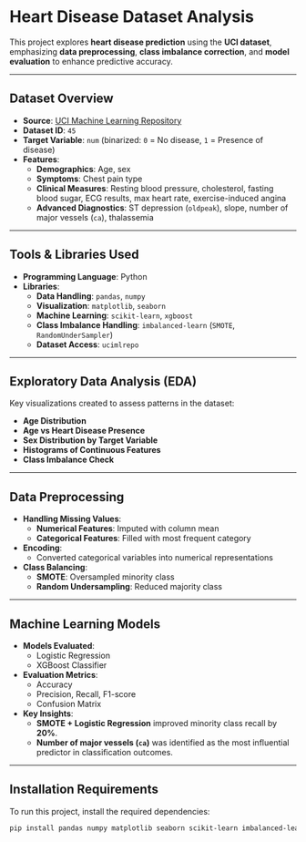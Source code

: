 # **Heart Disease Dataset Analysis**  

This project explores **heart disease prediction** using the **UCI dataset**, emphasizing **data preprocessing**, **class imbalance correction**, and **model evaluation** to enhance predictive accuracy.  

---

## **Dataset Overview**  

- **Source**: [UCI Machine Learning Repository](https://archive.ics.uci.edu/ml/datasets/heart+Disease)  
- **Dataset ID**: `45`  
- **Target Variable**: `num` (binarized: `0` = No disease, `1` = Presence of disease)  
- **Features**:  
  - **Demographics**: Age, sex  
  - **Symptoms**: Chest pain type  
  - **Clinical Measures**: Resting blood pressure, cholesterol, fasting blood sugar, ECG results, max heart rate, exercise-induced angina  
  - **Advanced Diagnostics**: ST depression (`oldpeak`), slope, number of major vessels (`ca`), thalassemia  

---

## **Tools & Libraries Used**  

- **Programming Language**: Python  
- **Libraries**:  
  - **Data Handling**: `pandas`, `numpy`  
  - **Visualization**: `matplotlib`, `seaborn`  
  - **Machine Learning**: `scikit-learn`, `xgboost`  
  - **Class Imbalance Handling**: `imbalanced-learn` (`SMOTE`, `RandomUnderSampler`)  
  - **Dataset Access**: `ucimlrepo`  

---

## **Exploratory Data Analysis (EDA)**  

Key visualizations created to assess patterns in the dataset:  

- **Age Distribution**  
- **Age vs Heart Disease Presence**  
- **Sex Distribution by Target Variable**  
- **Histograms of Continuous Features**  
- **Class Imbalance Check**  

---

## **Data Preprocessing**  

- **Handling Missing Values**:  
  - **Numerical Features**: Imputed with column mean  
  - **Categorical Features**: Filled with most frequent category  
- **Encoding**:  
  - Converted categorical variables into numerical representations  
- **Class Balancing**:  
  - **SMOTE**: Oversampled minority class  
  - **Random Undersampling**: Reduced majority class  

---

## **Machine Learning Models**  

- **Models Evaluated**:  
  - Logistic Regression  
  - XGBoost Classifier  
- **Evaluation Metrics**:  
  - Accuracy  
  - Precision, Recall, F1-score  
  - Confusion Matrix  
- **Key Insights**:  
  - **SMOTE + Logistic Regression** improved minority class recall by **20%**.  
  - **Number of major vessels (`ca`)** was identified as the most influential predictor in classification outcomes.  

---

## **Installation Requirements**  

To run this project, install the required dependencies:

```bash
pip install pandas numpy matplotlib seaborn scikit-learn imbalanced-learn xgboost ucimlrepo

